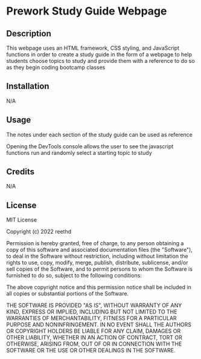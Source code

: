 # Prework Study Guide Webpage

## Description

This webpage uses an HTML framework, CSS styling, and JavaScript functions in order to create a study guide in the form of a webpage to help students choose topics to study and provide them with a reference to do so as they begin coding bootcamp classes

## Installation

N/A

## Usage

The notes under each section of the study guide can be used as reference

Opening the DevTools console allows the user to see the javascript functions run and randomly select a starting topic to study

## Credits

N/A

## License

MIT License

Copyright (c) 2022 reethd

Permission is hereby granted, free of charge, to any person obtaining a copy
of this software and associated documentation files (the "Software"), to deal
in the Software without restriction, including without limitation the rights
to use, copy, modify, merge, publish, distribute, sublicense, and/or sell
copies of the Software, and to permit persons to whom the Software is
furnished to do so, subject to the following conditions:

The above copyright notice and this permission notice shall be included in all
copies or substantial portions of the Software.

THE SOFTWARE IS PROVIDED "AS IS", WITHOUT WARRANTY OF ANY KIND, EXPRESS OR
IMPLIED, INCLUDING BUT NOT LIMITED TO THE WARRANTIES OF MERCHANTABILITY,
FITNESS FOR A PARTICULAR PURPOSE AND NONINFRINGEMENT. IN NO EVENT SHALL THE
AUTHORS OR COPYRIGHT HOLDERS BE LIABLE FOR ANY CLAIM, DAMAGES OR OTHER
LIABILITY, WHETHER IN AN ACTION OF CONTRACT, TORT OR OTHERWISE, ARISING FROM,
OUT OF OR IN CONNECTION WITH THE SOFTWARE OR THE USE OR OTHER DEALINGS IN THE
SOFTWARE.
